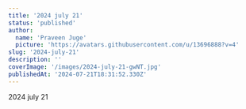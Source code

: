```yaml
---
title: '2024 july 21'
status: 'published'
author:
  name: 'Praveen Juge'
  picture: 'https://avatars.githubusercontent.com/u/13696888?v=4'
slug: '2024-july-21'
description: ''
coverImage: '/images/2024-july-21-gwNT.jpg'
publishedAt: '2024-07-21T18:31:52.330Z'
---
```


2024 july 21